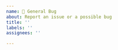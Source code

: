 ```yaml
---
name: 🐛 General Bug
about: Report an issue or a possible bug
title: ''
labels: ''
assignees: ''

---
```



